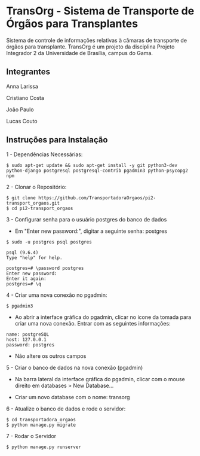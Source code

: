 TransOrg - Sistema de Transporte de Órgãos para Transplantes
========
Sistema de controle de informações relativas à câmaras de transporte de órgãos para transplante. TransOrg é um projeto da disciplina Projeto
Integrador 2 da Universidade de Brasília, campus do Gama.

Integrantes
-----------
Anna Larissa

Cristiano Costa

João Paulo

Lucas Couto

Instruções para Instalação
--------------------------

1 - Dependências Necessárias:
  ```
  $ sudo apt-get update && sudo apt-get install -y git python3-dev python-django postgresql postgresql-contrib pgadmin3 python-psycopg2 npm
  ```

2 - Clonar o Repositório:

```
$ git clone https://github.com/TransportadoraOrgaos/pi2-transport_orgaos.git
$ cd pi2-transport_orgaos
```

3 - Configurar senha para o usuário postgres do banco de dados

* Em "Enter new password:", digitar a seguinte senha: postgres

```
$ sudo -u postgres psql postgres

psql (9.6.4)
Type "help" for help.

postgres=# \password postgres
Enter new password: 
Enter it again: 
postgres=# \q

```


4 - Criar uma nova conexão no pgadmin:

```
$ pgadmin3
```

* Ao abrir a interface gráfica do pgadmin, clicar no ícone da tomada para criar uma nova conexão. Entrar com as seguintes informações:

```
name: postgreSQL
host: 127.0.0.1
password: postgres
```
* Não altere os outros campos

5 - Criar o banco de dados na nova conexão (pgadmin)

* Na barra lateral da interface gráfica do pgadmin, clicar com o mouse direito em databases > New Database...

* Criar um novo database com o nome: transorg

6 - Atualize o banco de dados e rode o servidor:
  ```
  $ cd transportadora_orgaos
  $ python manage.py migrate
 
  ```
7 - Rodar o Servidor
 ```
 $ python manage.py runserver

 ```
